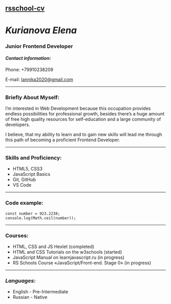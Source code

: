 ## **[rsschool-cv](https://github.com/manrietta/rsschool-cv#rsschool-cv)** 
# ***Kurianova Elena*** 
### **Junior Frontend Developer**

#### *Contact information:*
Phone: +79910238209

E-mail: lannika2020@gmail.com
*********

### **Briefly About Myself:**

I’m interested in Web Development because this occupation provides endless possibilities for professional growth,
besides there’s a huge amount of free high quality resources for self\-education and a large community of developers\.

I believe, that my ability to learn and to gain new skills will lead me through this path of becoming a proficient Frontend Developer\.
*********

### **Skills and Proficiency:**
* HTML5, CSS3
* JavaScript Basics
* Git, GitHub
* VS Code
*********
### **Code example:**
```
const number = 923.2238;
console.log(Math.ceil(number));
```
*********
### **Courses:**
* HTML, CSS and JS Hexlet (completed)
* HTML and CSS Tutorials on the w3schools (started)
* JavaScript Manual on learnjavascript.ru (in progress)
* RS Schools Course «JavaScript/Front-end. Stage 0» (in progress)
**********
### *Languages:*
* English - Pre-Intermediate
* Russian - Native


